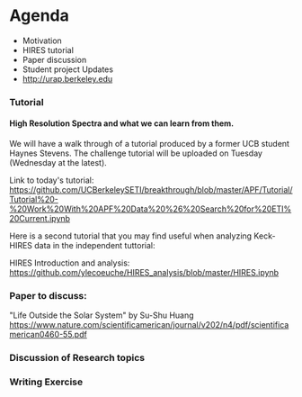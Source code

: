 
# Agenda
- Motivation
- HIRES tutorial
- Paper discussion
- Student project Updates
- http://urap.berkeley.edu

### Tutorial
#### High Resolution Spectra and what we can learn from them.

We will have a walk through of a tutorial produced by a former UCB student Haynes Stevens.
The challenge tutorial will be uploaded on Tuesday (Wednesday at the latest).

Link to today's tutorial:
https://github.com/UCBerkeleySETI/breakthrough/blob/master/APF/Tutorial/Tutorial%20-%20Work%20With%20APF%20Data%20%26%20Search%20for%20ETI%20Current.ipynb


Here is a second tutorial that you may find useful when analyzing Keck-HIRES data in 
the independent tuttorial:

HIRES Introduction and analysis: 
https://github.com/ylecoeuche/HIRES_analysis/blob/master/HIRES.ipynb 


### Paper to discuss:
"Life Outside the Solar System" by Su-Shu Huang https://www.nature.com/scientificamerican/journal/v202/n4/pdf/scientificamerican0460-55.pdf

### Discussion of Research topics

### Writing Exercise
